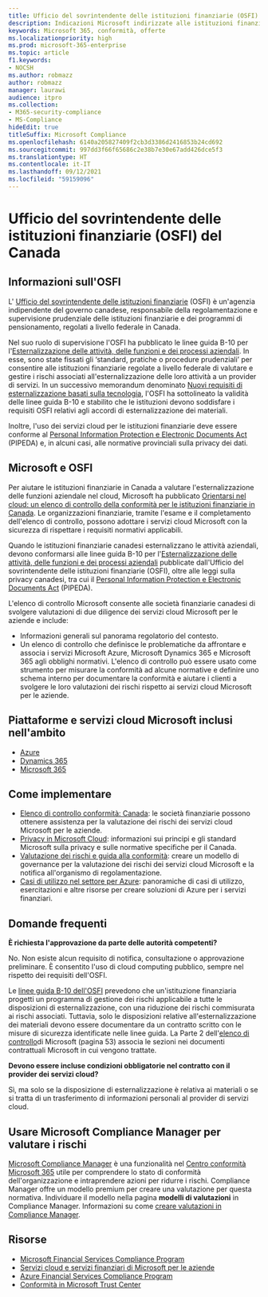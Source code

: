 ```yaml
---
title: Ufficio del sovrintendente delle istituzioni finanziarie (OSFI) del Canada
description: Indicazioni Microsoft indirizzate alle istituzioni finanziarie canadesi per adozione del cloud.
keywords: Microsoft 365, conformità, offerte
ms.localizationpriority: high
ms.prod: microsoft-365-enterprise
ms.topic: article
f1.keywords:
- NOCSH
ms.author: robmazz
author: robmazz
manager: laurawi
audience: itpro
ms.collection:
- M365-security-compliance
- MS-Compliance
hideEdit: true
titleSuffix: Microsoft Compliance
ms.openlocfilehash: 6140a205827409f2cb3d3386d2416853b24cd692
ms.sourcegitcommit: 997dd3f66f65686c2e38b7e30e67add426dce5f3
ms.translationtype: HT
ms.contentlocale: it-IT
ms.lasthandoff: 09/12/2021
ms.locfileid: "59159096"
---
```

# <a name="office-of-the-superintendent-of-financial-institutions-osfi-canada"></a>Ufficio del sovrintendente delle istituzioni finanziarie (OSFI) del Canada

## <a name="about-the-osfi"></a>Informazioni sull'OSFI

L' [Ufficio del sovrintendente delle istituzioni finanziarie](https://www.osfi-bsif.gc.ca/Eng/Pages/default.aspx) (OSFI) è un'agenzia indipendente del governo canadese, responsabile della regolamentazione e supervisione prudenziale delle istituzioni finanziarie e dei programmi di pensionamento, regolati a livello federale in Canada.

Nel suo ruolo di supervisione l'OSFI ha pubblicato le linee guida B-10 per l'[Esternalizzazione delle attività, delle funzioni e dei processi aziendali](https://www.osfi-bsif.gc.ca/Eng/fi-if/rg-ro/gdn-ort/gl-ld/Pages/b10.aspx). In esse, sono state fissati gli ‘standard, pratiche o procedure prudenziali’ per consentire alle istituzioni finanziarie regolate a livello federale di valutare e gestire i rischi associati all'esternalizzazione delle loro attività a un provider di servizi. In un successivo memorandum denominato [Nuovi requisiti di esternalizzazione basati sulla tecnologia](https://www.osfi-bsif.gc.ca/Eng/fi-if/rg-ro/gdn-ort/gl-ld/Pages/cldcmp.aspx), l'OSFI ha sottolineato la validità delle linee guida B-10 e stabilito che le istituzioni devono soddisfare i requisiti OSFI relativi agli accordi di esternalizzazione dei materiali.

Inoltre, l'uso dei servizi cloud per le istituzioni finanziarie deve essere conforme al [Personal Information Protection e Electronic Documents Act](https://www.priv.gc.ca/en/privacy-topics/privacy-laws-in-canada/the-personal-information-protection-and-electronic-documents-act-pipeda/) (PIPEDA) e, in alcuni casi, alle normative provinciali sulla privacy dei dati.

## <a name="microsoft-and-osfi"></a>Microsoft e OSFI

Per aiutare le istituzioni finanziarie in Canada a valutare l'esternalizzazione delle funzioni aziendale nel cloud, Microsoft ha pubblicato [Orientarsi nel cloud: un elenco di controllo della conformità per le istituzioni finanziarie in Canada](https://aka.ms/Azure-Canada-Compliance). Le organizzazioni finanziarie, tramite l'esame e il completamento dell'elenco di controllo, possono adottare i servizi cloud Microsoft con la sicurezza di rispettare i requisiti normativi applicabili.

Quando le istituzioni finanziarie canadesi esternalizzano le attività aziendali, devono conformarsi alle linee guida B-10 per l'[Esternalizzazione delle attività, delle funzioni e dei processi aziendali](https://www.osfi-bsif.gc.ca/Eng/fi-if/rg-ro/gdn-ort/gl-ld/Pages/b10.aspx) pubblicate dall'Ufficio del sovrintendente delle istituzioni finanziarie (OSFI), oltre alle leggi sulla privacy canadesi, tra cui il [Personal Information Protection e Electronic Documents Act](https://www.priv.gc.ca/en/privacy-topics/privacy-laws-in-canada/the-personal-information-protection-and-electronic-documents-act-pipeda/) (PIPEDA).

L'elenco di controllo Microsoft consente alle società finanziarie canadesi di svolgere valutazioni di due diligence dei servizi cloud Microsoft per le aziende e include:

- Informazioni generali sul panorama regolatorio del contesto.
- Un elenco di controllo che definisce le problematiche da affrontare e associa i servizi Microsoft Azure, Microsoft Dynamics 365 e Microsoft 365 agli obblighi normativi. L'elenco di controllo può essere usato come strumento per misurare la conformità ad alcune normative e definire uno schema interno per documentare la conformità e aiutare i clienti a svolgere le loro valutazioni dei rischi rispetto ai servizi cloud Microsoft per le aziende.

## <a name="microsoft-in-scope-cloud-platforms--services"></a>Piattaforme e servizi cloud Microsoft inclusi nell'ambito

- [Azure](https://aka.ms/AzureCompliance)
- [Dynamics 365](https://aka.ms/d365-compliance-list)
- [Microsoft 365](https://aka.ms/o365-compliance-framework)

## <a name="how-to-implement"></a>Come implementare

- [Elenco di controllo conformità: Canada](https://aka.ms/Azure-Canada-Compliance): le società finanziarie possono ottenere assistenza per la valutazione dei rischi dei servizi cloud Microsoft per le aziende.
- [Privacy in Microsoft Cloud](https://aka.ms/MCSPrivacy): informazioni sui principi e gli standard Microsoft sulla privacy e sulle normative specifiche per il Canada.
- [Valutazione dei rischi e guida alla conformità](https://aka.ms/RiskGovernanceGuide): creare un modello di governance per la valutazione dei rischi dei servizi cloud Microsoft e la notifica all'organismo di regolamentazione.
- [Casi di utilizzo nel settore per Azure](/azure/industry/financial/): panoramiche di casi di utilizzo, esercitazioni e altre risorse per creare soluzioni di Azure per i servizi finanziari.

## <a name="frequently-asked-questions"></a>Domande frequenti

**È richiesta l'approvazione da parte delle autorità competenti?**

No. Non esiste alcun requisito di notifica, consultazione o approvazione preliminare. È consentito l'uso di cloud computing pubblico, sempre nel rispetto dei requisiti dell'OSFI.

Le [linee guida B-10 dell'OSFI](https://www.osfi-bsif.gc.ca/Eng/fi-if/rg-ro/gdn-ort/gl-ld/Pages/b10.aspx) prevedono che un'istituzione finanziaria progetti un programma di gestione dei rischi applicabile a tutte le disposizioni di esternalizzazione, con una riduzione dei rischi commisurata ai rischi associati. Tuttavia, solo le disposizioni relative all'esternalizzazione dei materiali devono essere documentare da un contratto scritto con le misure di sicurezza identificate nelle linee guida. La Parte 2 dell'[elenco di controllo](https://aka.ms/Azure-Canada-Compliance)di Microsoft (pagina 53) associa le sezioni nei documenti contrattuali Microsoft in cui vengono trattate.

**Devono essere incluse condizioni obbligatorie nel contratto con il provider dei servizi cloud?**

Sì, ma solo se la disposizione di esternalizzazione è relativa ai materiali o se si tratta di un trasferimento di informazioni personali al provider di servizi cloud.

## <a name="use-microsoft-compliance-manager-to-assess-your-risk"></a>Usare Microsoft Compliance Manager per valutare i rischi

[Microsoft Compliance Manager](/microsoft-365/compliance/compliance-manager) è una funzionalità nel [Centro conformità Microsoft 365](/microsoft-365/compliance/microsoft-365-compliance-center) utile per comprendere lo stato di conformità dell'organizzazione e intraprendere azioni per ridurre i rischi. Compliance Manager offre un modello premium per creare una valutazione per questa normativa. Individuare il modello nella pagina **modelli di valutazioni** in Compliance Manager. Informazioni su come [creare valutazioni in Compliance Manager](/microsoft-365/compliance/compliance-manager-assessments).

## <a name="resources"></a>Risorse

- [Microsoft Financial Services Compliance Program](https://aka.ms/FSCP-Print)
- [Servizi cloud e servizi finanziari di Microsoft per le aziende](https://www.microsoft.com/trustcenter/cloudservices/financialservices)
- [Azure Financial Services Compliance Program](https://azure.microsoft.com/resources/videos/azurecon-2015-financial-services-compliance-in-azure/)
- [Conformità in Microsoft Trust Center](https://www.microsoft.com/trust-center/compliance/compliance-overview)
